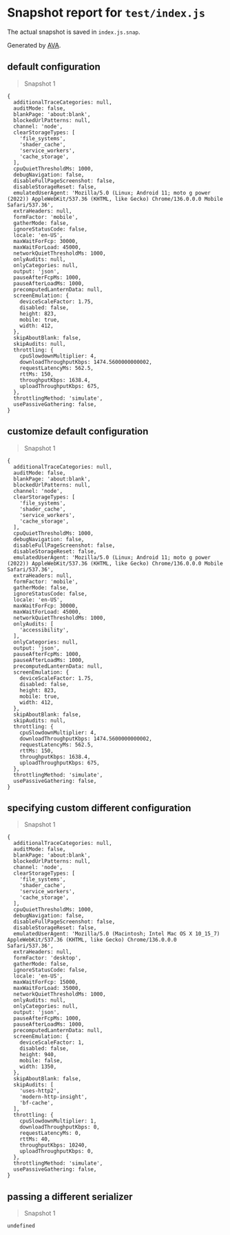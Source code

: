 # Snapshot report for `test/index.js`

The actual snapshot is saved in `index.js.snap`.

Generated by [AVA](https://avajs.dev).

## default configuration

> Snapshot 1

    {
      additionalTraceCategories: null,
      auditMode: false,
      blankPage: 'about:blank',
      blockedUrlPatterns: null,
      channel: 'node',
      clearStorageTypes: [
        'file_systems',
        'shader_cache',
        'service_workers',
        'cache_storage',
      ],
      cpuQuietThresholdMs: 1000,
      debugNavigation: false,
      disableFullPageScreenshot: false,
      disableStorageReset: false,
      emulatedUserAgent: 'Mozilla/5.0 (Linux; Android 11; moto g power (2022)) AppleWebKit/537.36 (KHTML, like Gecko) Chrome/136.0.0.0 Mobile Safari/537.36',
      extraHeaders: null,
      formFactor: 'mobile',
      gatherMode: false,
      ignoreStatusCode: false,
      locale: 'en-US',
      maxWaitForFcp: 30000,
      maxWaitForLoad: 45000,
      networkQuietThresholdMs: 1000,
      onlyAudits: null,
      onlyCategories: null,
      output: 'json',
      pauseAfterFcpMs: 1000,
      pauseAfterLoadMs: 1000,
      precomputedLanternData: null,
      screenEmulation: {
        deviceScaleFactor: 1.75,
        disabled: false,
        height: 823,
        mobile: true,
        width: 412,
      },
      skipAboutBlank: false,
      skipAudits: null,
      throttling: {
        cpuSlowdownMultiplier: 4,
        downloadThroughputKbps: 1474.5600000000002,
        requestLatencyMs: 562.5,
        rttMs: 150,
        throughputKbps: 1638.4,
        uploadThroughputKbps: 675,
      },
      throttlingMethod: 'simulate',
      usePassiveGathering: false,
    }

## customize default configuration

> Snapshot 1

    {
      additionalTraceCategories: null,
      auditMode: false,
      blankPage: 'about:blank',
      blockedUrlPatterns: null,
      channel: 'node',
      clearStorageTypes: [
        'file_systems',
        'shader_cache',
        'service_workers',
        'cache_storage',
      ],
      cpuQuietThresholdMs: 1000,
      debugNavigation: false,
      disableFullPageScreenshot: false,
      disableStorageReset: false,
      emulatedUserAgent: 'Mozilla/5.0 (Linux; Android 11; moto g power (2022)) AppleWebKit/537.36 (KHTML, like Gecko) Chrome/136.0.0.0 Mobile Safari/537.36',
      extraHeaders: null,
      formFactor: 'mobile',
      gatherMode: false,
      ignoreStatusCode: false,
      locale: 'en-US',
      maxWaitForFcp: 30000,
      maxWaitForLoad: 45000,
      networkQuietThresholdMs: 1000,
      onlyAudits: [
        'accessibility',
      ],
      onlyCategories: null,
      output: 'json',
      pauseAfterFcpMs: 1000,
      pauseAfterLoadMs: 1000,
      precomputedLanternData: null,
      screenEmulation: {
        deviceScaleFactor: 1.75,
        disabled: false,
        height: 823,
        mobile: true,
        width: 412,
      },
      skipAboutBlank: false,
      skipAudits: null,
      throttling: {
        cpuSlowdownMultiplier: 4,
        downloadThroughputKbps: 1474.5600000000002,
        requestLatencyMs: 562.5,
        rttMs: 150,
        throughputKbps: 1638.4,
        uploadThroughputKbps: 675,
      },
      throttlingMethod: 'simulate',
      usePassiveGathering: false,
    }

## specifying custom different configuration

> Snapshot 1

    {
      additionalTraceCategories: null,
      auditMode: false,
      blankPage: 'about:blank',
      blockedUrlPatterns: null,
      channel: 'node',
      clearStorageTypes: [
        'file_systems',
        'shader_cache',
        'service_workers',
        'cache_storage',
      ],
      cpuQuietThresholdMs: 1000,
      debugNavigation: false,
      disableFullPageScreenshot: false,
      disableStorageReset: false,
      emulatedUserAgent: 'Mozilla/5.0 (Macintosh; Intel Mac OS X 10_15_7) AppleWebKit/537.36 (KHTML, like Gecko) Chrome/136.0.0.0 Safari/537.36',
      extraHeaders: null,
      formFactor: 'desktop',
      gatherMode: false,
      ignoreStatusCode: false,
      locale: 'en-US',
      maxWaitForFcp: 15000,
      maxWaitForLoad: 35000,
      networkQuietThresholdMs: 1000,
      onlyAudits: null,
      onlyCategories: null,
      output: 'json',
      pauseAfterFcpMs: 1000,
      pauseAfterLoadMs: 1000,
      precomputedLanternData: null,
      screenEmulation: {
        deviceScaleFactor: 1,
        disabled: false,
        height: 940,
        mobile: false,
        width: 1350,
      },
      skipAboutBlank: false,
      skipAudits: [
        'uses-http2',
        'modern-http-insight',
        'bf-cache',
      ],
      throttling: {
        cpuSlowdownMultiplier: 1,
        downloadThroughputKbps: 0,
        requestLatencyMs: 0,
        rttMs: 40,
        throughputKbps: 10240,
        uploadThroughputKbps: 0,
      },
      throttlingMethod: 'simulate',
      usePassiveGathering: false,
    }

## passing a different serializer

> Snapshot 1

    undefined
